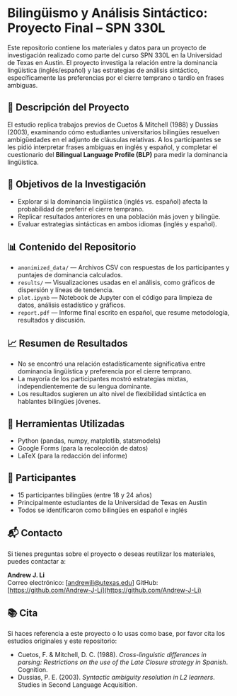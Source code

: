 # Bilingüismo y Análisis Sintáctico: Proyecto Final – SPN 330L

Este repositorio contiene los materiales y datos para un proyecto de investigación realizado como parte del curso SPN 330L en la Universidad de Texas en Austin. El proyecto investiga la relación entre la dominancia lingüística (inglés/español) y las estrategias de análisis sintáctico, específicamente las preferencias por el cierre temprano o tardío en frases ambiguas.

## 📄 Descripción del Proyecto

El estudio replica trabajos previos de Cuetos & Mitchell (1988) y Dussias (2003), examinando cómo estudiantes universitarios bilingües resuelven ambigüedades en el adjunto de cláusulas relativas. A los participantes se les pidió interpretar frases ambiguas en inglés y español, y completar el cuestionario del **Bilingual Language Profile (BLP)** para medir la dominancia lingüística.

## 🧪 Objetivos de la Investigación

- Explorar si la dominancia lingüística (inglés vs. español) afecta la probabilidad de preferir el cierre temprano.
- Replicar resultados anteriores en una población más joven y bilingüe.
- Evaluar estrategias sintácticas en ambos idiomas (inglés y español).

## 📊 Contenido del Repositorio

- `anonimized_data/` — Archivos CSV con respuestas de los participantes y puntajes de dominancia calculados.
- `results/` — Visualizaciones usadas en el análisis, como gráficos de dispersión y líneas de tendencia.
- `plot.ipynb` — Notebook de Jupyter con el código para limpieza de datos, análisis estadístico y gráficos.
- `report.pdf` — Informe final escrito en español, que resume metodología, resultados y discusión.

## 📈 Resumen de Resultados

- No se encontró una relación estadísticamente significativa entre dominancia lingüística y preferencia por el cierre temprano.
- La mayoría de los participantes mostró estrategias mixtas, independientemente de su lengua dominante.
- Los resultados sugieren un alto nivel de flexibilidad sintáctica en hablantes bilingües jóvenes.

## 🔧 Herramientas Utilizadas

- Python (pandas, numpy, matplotlib, statsmodels)
- Google Forms (para la recolección de datos)
- LaTeX (para la redacción del informe)

## 👥 Participantes

- 15 participantes bilingües (entre 18 y 24 años)
- Principalmente estudiantes de la Universidad de Texas en Austin
- Todos se identificaron como bilingües en español e inglés

## 📬 Contacto

Si tienes preguntas sobre el proyecto o deseas reutilizar los materiales, puedes contactar a:

**Andrew J. Li**  
Correo electrónico: [andrewjli@utexas.edu]
GitHub: [https://github.com/Andrew-J-Li](https://github.com/Andrew-J-Li)

## 📚 Cita

Si haces referencia a este proyecto o lo usas como base, por favor cita los estudios originales y este repositorio:

- Cuetos, F. & Mitchell, D. C. (1988). *Cross-linguistic differences in parsing: Restrictions on the use of the Late Closure strategy in Spanish*. Cognition.
- Dussias, P. E. (2003). *Syntactic ambiguity resolution in L2 learners*. Studies in Second Language Acquisition.